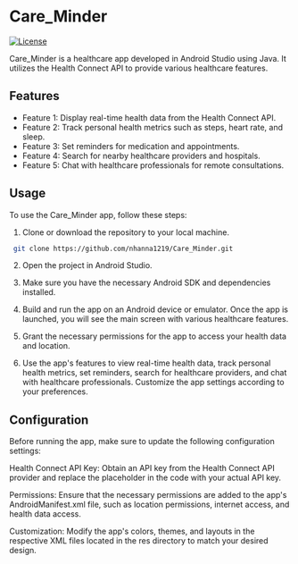 # Care_Minder

[![License](https://img.shields.io/badge/license-MIT-blue.svg)](LICENSE)

Care_Minder is a healthcare app developed in Android Studio using Java. It utilizes the Health Connect API to provide various healthcare features.

## Features

- Feature 1: Display real-time health data from the Health Connect API.
- Feature 2: Track personal health metrics such as steps, heart rate, and sleep.
- Feature 3: Set reminders for medication and appointments.
- Feature 4: Search for nearby healthcare providers and hospitals.
- Feature 5: Chat with healthcare professionals for remote consultations.

## Usage

To use the Care_Minder app, follow these steps:

1. Clone or download the repository to your local machine.
  ```bash
   git clone https://github.com/nhanna1219/Care_Minder.git
  ```
2. Open the project in Android Studio.

3. Make sure you have the necessary Android SDK and dependencies installed.

4. Build and run the app on an Android device or emulator. Once the app is launched, you will see the main screen with various healthcare features.

5. Grant the necessary permissions for the app to access your health data and location.

6. Use the app's features to view real-time health data, track personal health metrics, set reminders, search for healthcare providers, and chat with healthcare professionals. Customize the app settings according to your preferences.
## Configuration

Before running the app, make sure to update the following configuration settings:

Health Connect API Key: Obtain an API key from the Health Connect API provider and replace the placeholder in the code with your actual API key.

Permissions: Ensure that the necessary permissions are added to the app's AndroidManifest.xml file, such as location permissions, internet access, and health data access.

Customization: Modify the app's colors, themes, and layouts in the respective XML files located in the res directory to match your desired design.
